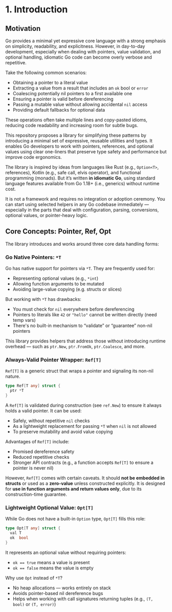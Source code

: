 # 1. Introduction

## Motivation

Go provides a minimal yet expressive core language with a strong emphasis on simplicity, readability, and explicitness. However, in day-to-day development, especially when dealing with pointers, value validation, and optional handling, idiomatic Go code can become overly verbose and repetitive.

Take the following common scenarios:

- Obtaining a pointer to a literal value
- Extracting a value from a result that includes an `ok` bool or `error`
- Coalescing potentially nil pointers to a first available one
- Ensuring a pointer is valid before dereferencing
- Passing a mutable value without allowing accidental `nil` access
- Providing default fallbacks for optional data

These operations often take multiple lines and copy-pasted idioms, reducing code readability and increasing room for subtle bugs.

This repository proposes a library for simplifying these patterns by introducing a minimal set of expressive, reusable utilities and types. It enables Go developers to work with pointers, references, and optional values using clear one-liners that preserve type safety and performance but improve code ergonomics.

The library is inspired by ideas from languages like Rust (e.g., `Option<T>`, references), Kotlin (e.g., safe call, elvis operator), and functional programming (monads). But it’s written **in idiomatic Go**, using standard language features available from Go 1.18+ (i.e., generics) without runtime cost.

It is not a framework and requires no integration or adoption ceremony. You can start using selected helpers in any Go codebase immediately — especially in the parts that deal with configuration, parsing, conversions, optional values, or pointer-heavy logic.

## Core Concepts: Pointer, Ref, Opt

The library introduces and works around three core data handling forms:

### Go Native Pointers: `*T`

Go has native support for pointers via `*T`. They are frequently used for:

- Representing optional values (e.g., `*int`)
- Allowing function arguments to be mutated
- Avoiding large-value copying (e.g. structs or slices)

But working with `*T` has drawbacks:
- You must check for `nil` everywhere before dereferencing
- Pointers to literals like `42` or `"hello"` cannot be written directly (need temp vars)
- There's no built-in mechanism to “validate” or “guarantee” non-nil pointers

This library provides helpers that address those without introducing runtime overhead — such as `ptr.New`, `ptr.FromOk`, `ptr.Coalesce`, and more.

### Always-Valid Pointer Wrapper: `Ref[T]`

`Ref[T]` is a generic struct that wraps a pointer and signaling its non-nil nature.

```go
type Ref[T any] struct {
  ptr *T
}
```

A `Ref[T]` is validated during construction (see `ref.New`) to ensure it always holds a valid pointer. It can be used:
- Safely, without repetitive `nil` checks
- As a lightweight replacement for passing `*T` when `nil` is not allowed
- To preserve mutability and avoid value copying

Advantages of `Ref[T]` include:
- Promised dereference safety
- Reduced repetitive checks
- Stronger API contracts (e.g., a function accepts `Ref[T]` to ensure a pointer is never nil)

However, `Ref[T]` comes with certain caveats. It should **not be embedded in structs** or used as a **zero-value** unless constructed explicitly. It is designed for **use in function arguments and return values only**, due to its construction-time guarantee.

### Lightweight Optional Value: `Opt[T]`

While Go does not have a built-in `Option` type, `Opt[T]` fills this role:

```go
type Opt[T any] struct {
  val T
  ok  bool
}
```

It represents an optional value without requiring pointers:
- `ok == true` means a value is present
- `ok == false` means the value is empty

Why use `Opt` instead of `*T`?
- No heap allocations — works entirely on stack
- Avoids pointer-based nil dereference bugs
- Helps when working with call signatures returning tuples (e.g., `(T, bool)` or `(T, error)`)

